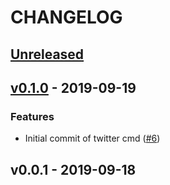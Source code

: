 # CHANGELOG

<a name="unreleased"></a>
## [Unreleased]


<a name="v0.1.0"></a>
## [v0.1.0] - 2019-09-19
### Features
- Initial commit of twitter cmd ([#6](https://github.com/khos2ow/rostamctl/issues/6))


<a name="v0.0.1"></a>
## v0.0.1 - 2019-09-18

[Unreleased]: https://github.com/khos2ow/rostamctl/compare/v0.1.0...HEAD
[v0.1.0]: https://github.com/khos2ow/rostamctl/compare/v0.0.1...v0.1.0
